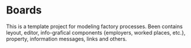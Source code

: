 # Boards
This is a template project for modeling factory processes.
Been contains leyout, editor, info-grafical components {employers, worked places, etc.}, property, information messages, links and others.
